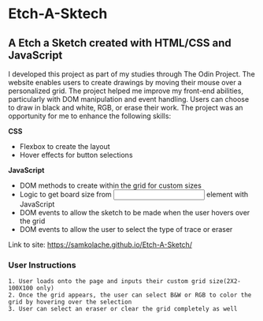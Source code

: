 # Etch-A-Sktech

## A Etch a Sketch created with HTML/CSS and JavaScript

I developed this project as part of my studies through The Odin Project. The website enables users to create drawings by moving their mouse over a personalized grid. The project helped me improve my front-end abilities, particularly with DOM manipulation and event handling. Users can choose to draw in black and white, RGB, or erase their work. The project was an opportunity for me to enhance the following skills:

**CSS**

* Flexbox to create the layout
* Hover effects for button selections

**JavaScript**
* DOM methods to create <divs> within the grid for custom sizes
* Logic to get board size from <input> element with JavaScript
* DOM events to allow the sketch to be made when the user hovers over the grid
* DOM events to allow the user to select the type of trace or eraser

Link to site: https://samkolache.github.io/Etch-A-Sketch/

### User Instructions
    1. User loads onto the page and inputs their custom grid size(2X2-100X100 only)
    2. Once the grid appears, the user can select B&W or RGB to color the grid by hovering over the selection
    3. User can select an eraser or clear the grid completely as well